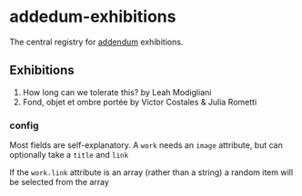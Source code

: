 # addedum-exhibitions

The central registry for [addendum](http://addendum.kadist.org) exhibitions.

## Exhibitions

1. How long can we tolerate this? by Leah Modigliani 
2. Fond, objet et ombre portée by Victor Costales & Julia Rometti

### config

Most fields are self-explanatory. A `work` needs an `image` attribute, but can optionally take a `title` and `link`

If the `work.link` attribute is an array (rather than a string) a random item will be selected from the array
